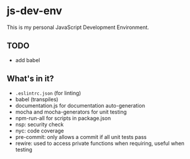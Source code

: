 # js-dev-env

This is my personal JavaScript Development Environment.

## TODO
- add babel

## What's in it?
- `.eslintrc.json` (for linting)
- babel (transpiles)
- documentation.js for documentation auto-generation
- mocha and mocha-generators for unit testing
- npm-run-all for scripts in package.json
- nsp: security check
- nyc: code coverage
- pre-commit: only allows a commit if all unit tests pass
- rewire: used to access private functions when requiring, useful when testing

